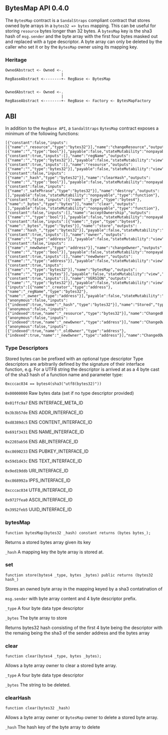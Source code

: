 ## BytesMap API 0.4.0
The `BytesMap` contract is a `SandalStraps` compliant contract that stores
owned byte arrays in a `bytes32 => bytes` mapping.  This can be useful for storing
`resource` bytes longer than 32 bytes. A `bytesMap` key is the sha3 hash of
`msg.sender` and the byte array with the first four bytes masked out and replaced with a 
type descriptor.  A byte array can only be deleted by the
caller who set it or by the `BytesMap` owner using its mapping key.

### Heritage
```
OwnedAbstract <- Owned <-.
                         |
RegBaseAbstract <--------+- RegBase <- BytesMap


OwnedAbstract <- Owned <-.
                         |
RegBaseAbstract <--------+- RegBase <- Factory <- BytesMapFactory
```

## ABI
In addition to the `RegBase API`, a `SandalStraps` `BytesMap` contract
exposes a minimum of the following functions:

```
[{"constant":false,"inputs":[{"name":"_resource","type":"bytes32"}],"name":"changeResource","outputs":[{"name":"","type":"bool"}],"payable":false,"stateMutability":"nonpayable","type":"function"},{"constant":true,"inputs":[],"name":"regName","outputs":[{"name":"","type":"bytes32"}],"payable":false,"stateMutability":"view","type":"function"},{"constant":true,"inputs":[],"name":"resource","outputs":[{"name":"","type":"bytes32"}],"payable":false,"stateMutability":"view","type":"function"},{"constant":false,"inputs":[{"name":"_hash","type":"bytes32"}],"name":"clearHash","outputs":[{"name":"","type":"bool"}],"payable":false,"stateMutability":"nonpayable","type":"function"},{"constant":false,"inputs":[{"name":"_safePhrase","type":"bytes32"}],"name":"destroy","outputs":[],"payable":false,"stateMutability":"nonpayable","type":"function"},{"constant":false,"inputs":[{"name":"_type","type":"bytes4"},{"name":"_bytes","type":"bytes"}],"name":"clear","outputs":[],"payable":false,"stateMutability":"nonpayable","type":"function"},{"constant":false,"inputs":[],"name":"acceptOwnership","outputs":[{"name":"","type":"bool"}],"payable":false,"stateMutability":"nonpayable","type":"function"},{"constant":false,"inputs":[{"name":"_type","type":"bytes4"},{"name":"_bytes","type":"bytes"}],"name":"store","outputs":[{"name":"hash_","type":"bytes32"}],"payable":false,"stateMutability":"nonpayable","type":"function"},{"constant":true,"inputs":[],"name":"owner","outputs":[{"name":"","type":"address"}],"payable":false,"stateMutability":"view","type":"function"},{"constant":false,"inputs":[{"name":"_newOwner","type":"address"}],"name":"changeOwner","outputs":[{"name":"","type":"bool"}],"payable":false,"stateMutability":"nonpayable","type":"function"},{"constant":true,"inputs":[],"name":"newOwner","outputs":[{"name":"","type":"address"}],"payable":false,"stateMutability":"view","type":"function"},{"constant":true,"inputs":[{"name":"","type":"bytes32"}],"name":"bytesMap","outputs":[{"name":"","type":"bytes"}],"payable":false,"stateMutability":"view","type":"function"},{"constant":true,"inputs":[],"name":"VERSION","outputs":[{"name":"","type":"bytes32"}],"payable":false,"stateMutability":"view","type":"function"},{"inputs":[{"name":"_creator","type":"address"},{"name":"_regName","type":"bytes32"},{"name":"_owner","type":"address"}],"payable":false,"stateMutability":"nonpayable","type":"constructor"},{"anonymous":false,"inputs":[{"indexed":true,"name":"_hash","type":"bytes32"}],"name":"Stored","type":"event"},{"anonymous":false,"inputs":[{"indexed":true,"name":"_resource","type":"bytes32"}],"name":"ChangedResource","type":"event"},{"anonymous":false,"inputs":[{"indexed":true,"name":"_newOwner","type":"address"}],"name":"ChangeOwnerTo","type":"event"},{"anonymous":false,"inputs":[{"indexed":true,"name":"_oldOwner","type":"address"},{"indexed":true,"name":"_newOwner","type":"address"}],"name":"ChangedOwner","type":"event"}]
```

### Type Descriptors

Stored bytes can be prefixed with an optional type descriptor
Type descriptors are arbitrarily defined by the signature of
their interface function, e.g. For a UTF8 string the descriptor
is arrived at as a 4 byte cast of the sha3 hash of a function
name and parameter type:
```
0xcccac034 == bytes4(sha3("utf8(bytes32)"))
```

`0x00000000` Raw bytes data (set if no type descriptor provided)

`0x01ffc9a7` ENS INTERFACE\_META\_ID

`0x3b3b57de` ENS ADDR\_INTERFACE\_ID

`0xd8389dc5` ENS CONTENT\_INTERFACE\_ID

`0x691f3431` ENS NAME\_INTERFACE\_ID

`0x2203ab56` ENS ABI\_INTERFACE\_ID

`0xc8690233` ENS PUBKEY\_INTERFACE\_ID

`0x59d1d43c` ENS TEXT\_INTERFACE\_ID

`0x9ed19ddb` URI\_INTERFACE\_ID

`0xc868992a` IPFS\_INTERFACE\_ID

`0xcccac034` UTF8\_INTERFACE\_ID

`0x9727fea0` ASCII\_INTERFACE\_ID

`0x3952feb5` UUID\_INTERFACE\_ID


### bytesMap
```
function bytesMap(bytes32 _hash) constant returns (bytes bytes_);
```
Returns a stored bytes array given its key

`_hash` A mapping key the byte array is stored at.

### set
```
function store(bytes4 _type, bytes _bytes) public returns (bytes32 hash_)
```
Stores an owned byte array in the mapping keyed by a sha3 contatination of

`msg.sender` with byte array content and 4 byte descriptor prefix.

`_type` A four byte data type descriptor

`_bytes` The byte array to store

Returns bytes32 hash consisting of the first 4 byte being the descriptor with the remaing being the sha3 of the sender address and the bytes array

### clear
```
function clear(bytes4 _type, bytes _bytes);
```
Allows a byte array owner to clear a stored byte array.

`_type` A four byte data type descriptor

`_bytes` The string to be deleted.

### clearHash
```
function clear(bytes32 _hash)
```
Allows a byte array owner or `BytesMap` owner to delete a stored byte array.

`_hash` The hash key of the byte array to delete

